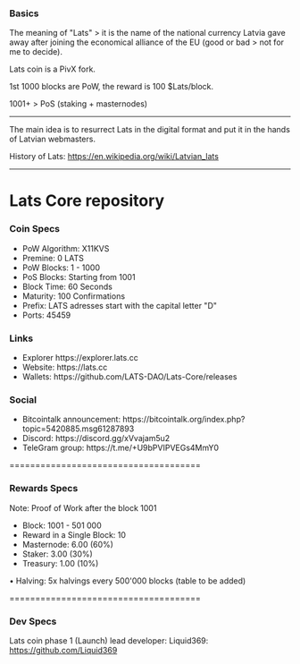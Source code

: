 ### Basics

The meaning of "Lats" > it is the name of the national currency Latvia gave away after joining the economical alliance of the EU (good or bad > not for me to decide).

Lats coin is a PivX fork.

1st 1000 blocks are PoW, the reward is 100 $Lats/block.

1001+ > PoS (staking + masternodes)

---

The main idea is to resurrect Lats in the digital format and put it in the hands of Latvian webmasters.

History of Lats: https://en.wikipedia.org/wiki/Latvian_lats

---

Lats Core repository
=====================================

### Coin Specs
<ul>
  <li>PoW Algorithm: X11KVS</li>
  <li>Premine: 0 LATS</li>
  <li>PoW Blocks: 1 - 1000</li>
  <li>PoS Blocks: Starting from 1001</li>
  <li>Block Time: 60 Seconds</li>
  <li>Maturity: 100 Confirmations</li>
  <li>Prefix: LATS adresses start with the capital letter "D"</li>
  <li>Ports: 45459</li>
</ul>

### Links
<ul>
  <li>Explorer https://explorer.lats.cc</li>
  <li>Website: https://lats.cc</li>
  <li>Wallets: https://github.com/LATS-DAO/Lats-Core/releases</li>
</ul>

### Social
<ul>
  <li>Bitcointalk announcement: https://bitcointalk.org/index.php?topic=5420885.msg61287893</li>
  <li>Discord: https://discord.gg/xVvajam5u2</li>
  <li>TeleGram group: https://t.me/+U9bPVIPVEGs4MmY0</li>
</ul>

=====================================

### Rewards Specs
Note: Proof of Work after the block 1001

<ul>
  <li>Block: 1001 - 501 000</li>
  <li>Reward in a Single Block: 10</li>
  <li>Masternode: 6.00 (60%)</li>
  <li>Staker: 3.00 (30%)</li>
  <li>Treasury: 1.00 (10%)</li>
</ul>

• Halving: 5x halvings every 500'000 blocks (table to be added)

=====================================

### Dev Specs

Lats coin phase 1 (Launch) lead developer: Liquid369: https://github.com/Liquid369
